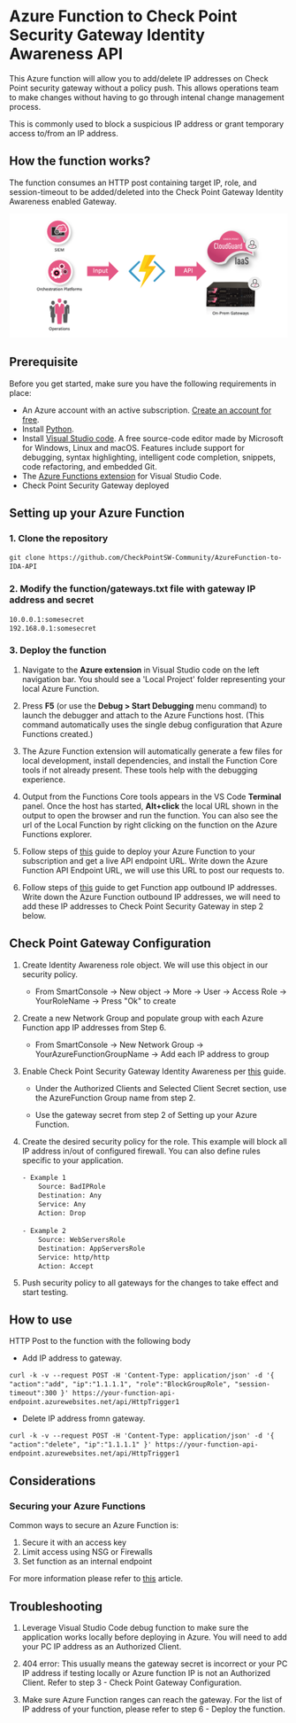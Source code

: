# Azure Function to Check Point Security Gateway Identity Awareness API
This Azure function will allow you to add/delete IP addresses on Check Point security gateway without a policy push. This allows operations team to make changes without having to go through intenal change management process. 

This is commonly used to block a suspicious IP address or grant temporary access to/from an IP address.

## How the function works?

The function consumes an HTTP post containing target IP, role, and session-timeout to be added/deleted into the Check Point Gateway Identity Awareness enabled Gateway. 

<p align="left">
<img width="800" src="function_icon.png"> </a>
</p>

## Prerequisite
Before you get started, make sure you have the following requirements in place:
- An Azure account with an active subscription. [Create an account for free](https://azure.microsoft.com/free/?ref=microsoft.com&utm_source=microsoft.com&utm_medium=docs&utm_campaign=visualstudio).
- Install [Python](https://www.python.org/downloads/). 
- Install [Visual Studio code](https://code.visualstudio.com). A free source-code editor made by Microsoft for Windows, Linux and macOS. Features include support for debugging, syntax highlighting, intelligent code completion, snippets, code refactoring, and embedded Git.
- The [Azure Functions extension](https://marketplace.visualstudio.com/items?itemName=ms-azuretools.vscode-azurefunctions) for Visual Studio Code.
- Check Point Security Gateway deployed

## Setting up your Azure Function

### 1. Clone the repository

```
git clone https://github.com/CheckPointSW-Community/AzureFunction-to-IDA-API
```

### 2. Modify the function/gateways.txt file with gateway IP address and secret

```
10.0.0.1:somesecret
192.168.0.1:somesecret
```

### 3. Deploy the function

1. Navigate to the **Azure extension** in Visual Studio code on the left navigation bar. You should see a 'Local Project' folder representing your local Azure Function.

2. Press **F5** (or use the **Debug > Start Debugging** menu command) to launch the debugger and attach to the Azure Functions host. (This command automatically uses the single debug configuration that Azure Functions created.)
    
3. The Azure Function extension will automatically generate a few files for local development, install dependencies, and install the Function Core tools if not already present. These tools help with the debugging experience.
    
4. Output from the Functions Core tools appears in the VS Code **Terminal** panel. Once the host has started, **Alt+click** the local URL shown in the output to open the browser and run the function. You can also see the url of the Local Function by right clicking on the function on the Azure Functions explorer.
    
5. Follow steps of [this](https://docs.microsoft.com/en-us/azure/developer/python/tutorial-vs-code-serverless-python-05) guide to deploy your Azure Function to your subscription and get a live API endpoint URL. Write down the Azure Function API Endpoint URL, we will use this URL to post our requests to. 

6. Follow steps of [this](https://docs.microsoft.com/en-us/azure/azure-functions/ip-addresses) guide to get Function app outbound IP addresses. Write down the Azure Function outbound IP addresses, we will need to add these IP addresses to Check Point Security Gateway in step 2 below. 
    
## Check Point Gateway Configuration

1. Create Identity Awareness role object. We will use this object in our security policy. 

    - From SmartConsole -> New object -> More -> User -> Access Role -> YourRoleName -> Press "Ok" to create
    
2. Create a new Network Group and populate group with each Azure Function app IP addresses from Step 6. 

     - From SmartConsole -> New Network Group -> YourAzureFunctionGroupName -> Add each IP address to group

3. Enable Check Point Security Gateway Identity Awareness per [this](https://sc1.checkpoint.com/documents/latest/IdentityAPIs/#ida_api_config~v1%20) guide.

    - Under the Authorized Clients and Selected Client Secret section, use the AzureFunction Group name from step 2.

    - Use the gateway secret from step 2 of Setting up your Azure Function.

4. Create the desired security policy for the role. This example will block all IP address in/out of configured firewall. You can also define rules specific to your application. 
    
    ```
    - Example 1 
        Source: BadIPRole
        Destination: Any
        Service: Any
        Action: Drop    

    - Example 2
        Source: WebServersRole
        Destination: AppServersRole
        Service: http/http
        Action: Accept
    ```

5. Push security policy to all gateways for the changes to take effect and start testing. 

## How to use

HTTP Post to the function with the following body

- Add IP address to gateway.
```
curl -k -v --request POST -H 'Content-Type: application/json' -d '{ "action":"add", "ip":"1.1.1.1", "role":"BlockGroupRole", "session-timeout":300 }' https://your-function-api-endpoint.azurewebsites.net/api/HttpTrigger1
```
- Delete IP address fromn gateway.
```
curl -k -v --request POST -H 'Content-Type: application/json' -d '{ "action":"delete", "ip":"1.1.1.1" }' https://your-function-api-endpoint.azurewebsites.net/api/HttpTrigger1
```

## Considerations 
### Securing your Azure Functions 
Common ways to secure an Azure Function is: 
1. Secure it with an access key
2. Limit access using NSG or Firewalls
3. Set function as an internal endpoint

For more information please refer to [this](https://docs.microsoft.com/en-us/azure/azure-functions/security-concepts) article.

## Troubleshooting
1. Leverage Visual Studio Code debug function to make sure the application works locally before deploying in Azure. You will need to add your PC IP address as an Authorized Client. 

2. 404 error: This usually means the gateway secret is incorrect or your PC IP address if testing locally or Azure function IP is not an Authorized Client. Refer to step 3 - Check Point Gateway Configuration. 

3. Make sure Azure Function ranges can reach the gateway. For the list of IP address of your function, please refer to step 6 - Deploy the function. 
